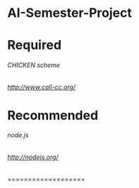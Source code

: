 AI-Semester-Project
===================


Required
===================
###### CHICKEN scheme
###### http://www.call-cc.org/


Recommended
===================
###### node.js
###### http://nodejs.org/
===================
